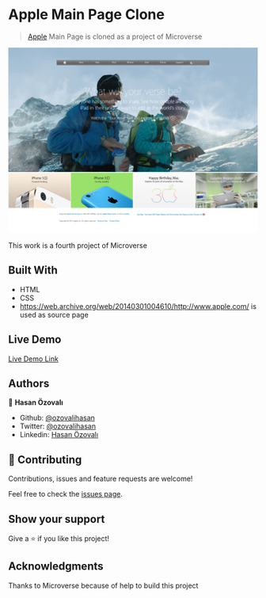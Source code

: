 ﻿# Apple Main Page Clone

> [Apple](https://web.archive.org/web/20140301004610/http://www.apple.com/) Main Page is cloned as a project of Microverse

![screenshot](./app_screenshot.png)

This work is a fourth project of Microverse
 
## Built With

- HTML 
- CSS
- https://web.archive.org/web/20140301004610/http://www.apple.com/ is used as source page

## Live Demo

[Live Demo Link](https://rawcdn.githack.com/ozovalihasan/appleClone/53fdd155119a372374f7b2d76d35fa9b06489f8a/index.html)

## Authors

👤 **Hasan Özovalı**

- Github: [@ozovalihasan](https://github.com/ozovalihasan)
- Twitter: [@ozovalihasan](https://twitter.com/ozovalihasan)
- Linkedin: [Hasan Özovalı](https://www.linkedin.com/in/hasan-ozovali/)



## 🤝 Contributing

Contributions, issues and feature requests are welcome!

Feel free to check the [issues page](issues/).

## Show your support

Give a ⭐️ if you like this project!

## Acknowledgments

Thanks to Microverse because of help to build this project

